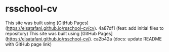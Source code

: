 # rsschool-cv
This site was built using [GitHub Pages] (https://elsatafani.github.io/rsschool-cv/cv).
4a87df1 (feat: add initial files to repository)
This site was built using [GitHub Pages] (https://elsatafani.github.io/rsschool-cv/).
ca2b42a (docs: update README with GitHub page link)
